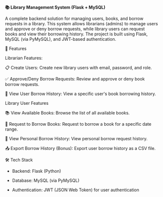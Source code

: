 **📚 Library Management System (Flask + MySQL)**

A complete backend solution for managing users, books, and borrow requests in a library. This system allows librarians (admins) to manage users and approve or deny borrow requests, while library users can request books and view their borrowing history. The project is built using Flask, MySQL (via PyMySQL), and JWT-based authentication.

🚀 Features

Librarian Features:

📋 Create Users: Create new library users with email, password, and role.

✅ Approve/Deny Borrow Requests: Review and approve or deny book borrow requests.

📜 View User Borrow History: View a specific user's book borrowing history.

Library User Features

📚 View Available Books: Browse the list of all available books.

📝 Request to Borrow Books: Request to borrow a book for a specific date range.

📜 View Personal Borrow History: View personal borrow request history.

📤 Export Borrow History (Bonus): Export user borrow history as a CSV file.

🛠️ Tech Stack

- Backend: Flask (Python)

- Database: MySQL (via PyMySQL)

- Authentication: JWT (JSON Web Token) for user authentication

